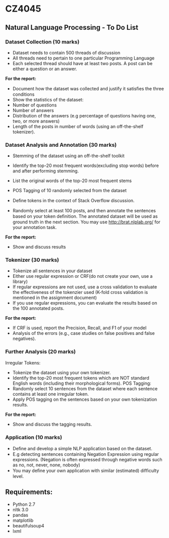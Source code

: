 # CZ4045
## Natural Language Processing - To Do List

### <b>Dataset Collection (10 marks)</b> 
- Dataset needs to contain 500 threads of discussion
- All threads need to pertain to one particular Programming Language
- Each selected thread should have at least two posts. A post can be either a question or an answer.

<b>For the report:</b>
- Document how the dataset was collected and justify it satisﬁes the three conditions 
- Show the statistics of the dataset:
- Number of questions
- Number of answers
- Distribution of the answers (e.g percentage of questions having one, two, or more answers) 
- Length of the posts in number of words (using an off-the-shelf tokenizer).
          

### <b> Dataset Analysis and Annotation (30 marks) </b>
- Stemming of the dataset using an off-the-shelf toolkit
- Identify the top-20 most frequent words(excluding stop words) before and after performing stemming.
- List the original words of the top-20 most frequent stems

- POS Tagging of 10 randomly selected from the dataset 
- Deﬁne tokens in the context of Stack Overﬂow discussion. 

- Randomly select at least 100 posts, and then annotate the sentences based on your token deﬁnition. 
The annotated dataset will be used as ground truth in the next section. You may use http://brat.nlplab.org/ for your annotation task.

<b>For the report:</b>
- Show and discuss results


### <b>Tokenizer (30 marks)</b> 
- Tokenize all sentences in your dataset
- Either use regular expression or CRF(do not create your own, use a library)
- If regular expressions are not used, use a cross validation to evaluate the effectiveness of the tokenzier used (K-fold cross validation is mentioned in the assignment document)
- If you use regular expressions, you can evaluate the results based on the 100 annotated posts. 

<b>For the report:</b>
- If CRF is used, report the Precision, Recall, and F1 of your model
- Analysis of the errors (e.g., case studies on false positives and false negatives).


### <b>Further Analysis (20 marks)</b>
Irregular Tokens:
- Tokenize the dataset using your own tokenizer. 
- Identify the top-20 most frequent tokens which are NOT standard English words (including their morphological forms). 
POS Tagging: 
- Randomly select 10 sentences from the dataset where each sentence contains at least one irregular token. 
- Apply POS tagging on the sentences based on your own tokenization results. 

<b>For the report:</b>
- Show and discuss the tagging results.


### <b>Application (10 marks)</b>
- Deﬁne and develop a simple NLP application based on the dataset. 
- E.g detecting sentences containing Negation Expression using regular expressions. 
(Negation is often expressed through negative words such as no, not, never, none, nobody) 
- You may deﬁne your own application with similar (estimated) difﬁculty level.


## Requirements:
- Python 2.7
- nltk 3.0
- pandas
- matplotlib
- beautifulsoup4
- lxml


